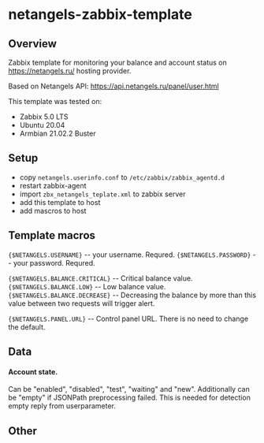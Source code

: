 # netangels-zabbix-template

## Overview
Zabbix template for monitoring your balance and account status on https://netangels.ru/ hosting provider.

Based on Netangels API: https://api.netangels.ru/panel/user.html

This template was tested on:

 * Zabbix 5.0 LTS
 * Ubuntu 20.04
 * Armbian 21.02.2 Buster

## Setup

 * copy `netangels.userinfo.conf` to `/etc/zabbix/zabbix_agentd.d` 
 * restart zabbix-agent
 * import `zbx_netangels_teplate.xml` to zabbix server
 * add this template to host
 * add mascros to host

## Template macros
`{$NETANGELS.USERNAME}` -- your username. Requred. 
`{$NETANGELS.PASSWORD}` -- your password. Requred. 

`{$NETANGELS.BALANCE.CRITICAL}` -- Critical balance value.
`{$NETANGELS.BALANCE.LOW}` -- Low balance value.
`{$NETANGELS.BALANCE.DECREASE}` -- Decreasing the balance by more than this value between two requests will trigger alert.

`{$NETANGELS.PANEL.URL}` -- Control panel URL. There is no need to change the default.

## Data
#### Account state. 
Can be "enabled", "disabled", "test", "waiting" and "new". 
Additionally can be "empty" if JSONPath preprocessing failed. This is needed for detection empty reply from userparameter.


## Other
